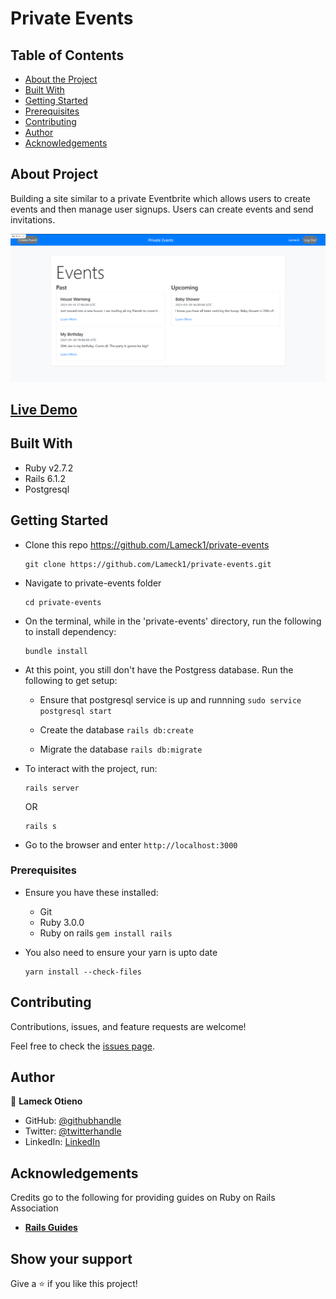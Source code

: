# Private Events

## Table of Contents

* [About the Project](#about-the-project)
* [Built With](#built-with)
* [Getting Started](#getting-started)
* [Prerequisites](#prerequisites)
* [Contributing](#contributing)
* [Author](#author)
* [Acknowledgements](#acknowledgements)

## About Project

Building a site similar to a private Eventbrite which allows users to create events and then manage user signups. Users can create events and send invitations.

![screenshot](./screenshot.png)

## [Live Demo](https://createprivateevent.herokuapp.com/)

## Built With

- Ruby v2.7.2
- Rails 6.1.2
- Postgresql

## Getting Started

* Clone this repo https://github.com/Lameck1/private-events
    ```
    git clone https://github.com/Lameck1/private-events.git
    ```
* Navigate to private-events folder
    ```
    cd private-events
    ```
* On the terminal, while in the 'private-events' directory, run the following to install dependency:
    ```
    bundle install
    ```
* At this point, you still don't have the Postgress database. Run the following to get setup:

  - Ensure that postgresql service is up and runnning
        ```
        sudo service postgresql start
        ```
  - Create the database
        ```
        rails db:create
        ```

  - Migrate the database
        ```
        rails db:migrate
        ```

* To interact with the project, run:
    ```
    rails server
    ```

    OR

    ```
    rails s
    ```
* Go to the browser and enter 
    ```http://localhost:3000```


### Prerequisites

- Ensure you have these installed:
    - Git
    - Ruby 3.0.0
    - Ruby on rails ```gem install rails```

- You also need to ensure your yarn is upto date
    ```
    yarn install --check-files
    ```

## Contributing

Contributions, issues, and feature requests are welcome!

Feel free to check the [issues page](https://github.com/Lameck1/private-events/issues).

## Author

👤 **Lameck Otieno**
  - GitHub: [@githubhandle](https://github.com/Lameck1)
  - Twitter: [@twitterhandle](https://twitter.com/lameck721)
  - LinkedIn: [LinkedIn](https://www.linkedin.com/in/lameck-odhiambo-642b7077/)

## Acknowledgements

Credits go to the following for providing guides on Ruby on Rails Association
  - [**Rails Guides**](https://guides.rubyonrails.org/association_basics.html)

## Show your support

Give a ⭐️ if you like this project!

